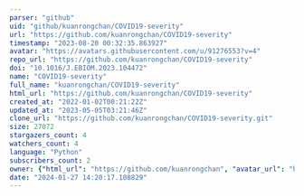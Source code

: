 ```yaml
---
parser: "github"
uid: "github/kuanrongchan/COVID19-severity"
url: "https://github.com/kuanrongchan/COVID19-severity"
timestamp: "2023-08-20 00:32:35.863927"
avatar: "https://avatars.githubusercontent.com/u/91276553?v=4"
repo_url: "https://github.com/kuanrongchan/COVID19-severity"
doi: "10.1016/J.EBIOM.2023.104472"
name: "COVID19-severity"
full_name: "kuanrongchan/COVID19-severity"
html_url: "https://github.com/kuanrongchan/COVID19-severity"
created_at: "2022-01-02T00:21:22Z"
updated_at: "2023-05-05T03:21:46Z"
clone_url: "https://github.com/kuanrongchan/COVID19-severity.git"
size: 27072
stargazers_count: 4
watchers_count: 4
language: "Python"
subscribers_count: 2
owner: {"html_url": "https://github.com/kuanrongchan", "avatar_url": "https://avatars.githubusercontent.com/u/91276553?v=4", "login": "kuanrongchan", "type": "User"}
date: "2024-01-27 14:20:17.108829"
---
```


